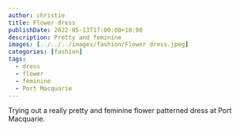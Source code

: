 ```yaml
---
author: christie
title: Flower dress
publishDate: 2022-05-13T17:00:00+10:00
description: Pretty and feminine
images: [../../../images/fashion/Flower dress.jpeg]
categories: [fashion]
tags:
  - dress
  - flower
  - feminine
  - Port Macquarie
---
```


Trying out a really pretty and feminine flower patterned dress at Port
Macquarie.
